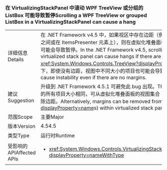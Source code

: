 ### <a name="scrolling-a-wpf-treeview-or-grouped-listbox-in-a-virtualizingstackpanel-can-cause-a-hang"></a><span data-ttu-id="d154e-101">在 VirtualizingStackPanel 中滚动 WPF TreeView 或分组的 ListBox 可能导致暂停</span><span class="sxs-lookup"><span data-stu-id="d154e-101">Scrolling a WPF TreeView or grouped ListBox in a VirtualizingStackPanel can cause a hang</span></span>

|   |   |
|---|---|
|<span data-ttu-id="d154e-102">详细信息</span><span class="sxs-lookup"><span data-stu-id="d154e-102">Details</span></span>|<span data-ttu-id="d154e-103">在 .NET Framework v4.5 中，如果视区中存在边距（例如在 <xref:System.Windows.Controls.TreeView?displayProperty=name> 的项目之间或在 ItemsPresenter 元素上），则在虚拟化堆叠面板中滚动 WPF <xref:System.Windows.Controls.TreeView?displayProperty=name> 可能会导致暂停。</span><span class="sxs-lookup"><span data-stu-id="d154e-103">In the .NET Framework v4.5, scrolling a WPF <xref:System.Windows.Controls.TreeView?displayProperty=name> in a virtualized stack panel can cause hangs if there are margins in the viewport (between the items in the <xref:System.Windows.Controls.TreeView?displayProperty=name>, for example, or on an ItemsPresenter element).</span></span> <span data-ttu-id="d154e-104">此外，在某些情况下，即使没有边距，视图中不同大小的项目也可能会导致不稳定性。</span><span class="sxs-lookup"><span data-stu-id="d154e-104">Additionally, in some cases, different sized items in the view can cause instability even if there are no margins.</span></span>|
|<span data-ttu-id="d154e-105">建议</span><span class="sxs-lookup"><span data-stu-id="d154e-105">Suggestion</span></span>|<span data-ttu-id="d154e-106">升级到 .NET Framework 4.5.1 可避免此 bug 出现。</span><span class="sxs-lookup"><span data-stu-id="d154e-106">This bug can be avoided by upgrading to .NET Framework 4.5.1.</span></span> <span data-ttu-id="d154e-107">或者，如果包含的所有项目大小相同，可从虚拟化堆叠面板的视图集合（例如 <xref:System.Windows.Controls.TreeView?displayProperty=name>）中删除边距。</span><span class="sxs-lookup"><span data-stu-id="d154e-107">Alternatively, margins can be removed from view collections (like <xref:System.Windows.Controls.TreeView?displayProperty=name>s) within virtualized stack panels if all contained items are the same size.</span></span>|
|<span data-ttu-id="d154e-108">范围</span><span class="sxs-lookup"><span data-stu-id="d154e-108">Scope</span></span>|<span data-ttu-id="d154e-109">主要</span><span class="sxs-lookup"><span data-stu-id="d154e-109">Major</span></span>|
|<span data-ttu-id="d154e-110">版本</span><span class="sxs-lookup"><span data-stu-id="d154e-110">Version</span></span>|<span data-ttu-id="d154e-111">4.5</span><span class="sxs-lookup"><span data-stu-id="d154e-111">4.5</span></span>|
|<span data-ttu-id="d154e-112">类型</span><span class="sxs-lookup"><span data-stu-id="d154e-112">Type</span></span>|<span data-ttu-id="d154e-113">运行时</span><span class="sxs-lookup"><span data-stu-id="d154e-113">Runtime</span></span>|
|<span data-ttu-id="d154e-114">受影响的 API</span><span class="sxs-lookup"><span data-stu-id="d154e-114">Affected APIs</span></span>|<ul><li><xref:System.Windows.Controls.VirtualizingStackPanel.SetIsVirtualizing(System.Windows.DependencyObject,System.Boolean)?displayProperty=nameWithType></li></ul>|

